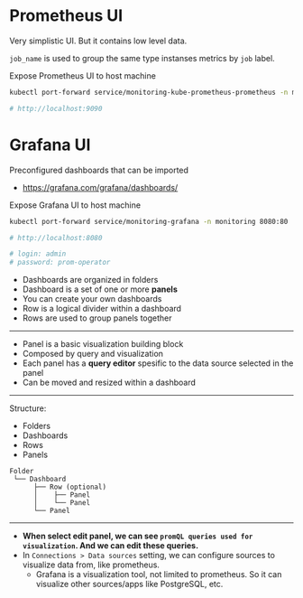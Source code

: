 # Prometheus UI

Very simplistic UI. But it contains low level data.

`job_name` is used to group the same type instanses metrics by `job` label.

Expose Prometheus UI to host machine
```bash
kubectl port-forward service/monitoring-kube-prometheus-prometheus -n monitoring 9090:9090

# http://localhost:9090
```

# Grafana UI

Preconfigured dashboards that can be imported
- https://grafana.com/grafana/dashboards/

Expose Grafana UI to host machine
```bash
kubectl port-forward service/monitoring-grafana -n monitoring 8080:80

# http://localhost:8080

# login: admin
# password: prom-operator
```

- Dashboards are organized in folders
- Dashboard is a set of one or more **panels**
- You can create your own dashboards
- Row is a logical divider within a dashboard
- Rows are used to group panels together

---

- Panel is a basic visualization building block
- Composed by query and visualization
- Each panel has a **query editor** spesific to the data source selected in the panel
- Can be moved and resized within a dashboard

---

Structure:
- Folders
- Dashboards
- Rows
- Panels

```
Folder
 └── Dashboard
      ├── Row (optional)
      │    ├── Panel
      │    └── Panel
      └── Panel
```

---

- **When select edit panel, we can see `promQL queries used for visualization`. And we can edit these queries.**
- In `Connections > Data sources` setting, we can configure sources to visualize data from, like prometheus.
  - Grafana is a visualization tool, not limited to prometheus. So it can visualize other sources/apps like PostgreSQL, etc.
